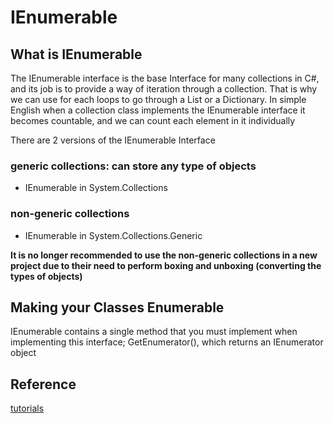 ﻿# IEnumerable
## What is IEnumerable

The IEnumerable interface is the base Interface for many collections in C#, 
and its job is to provide a way of iteration through a collection. That is why we can use for each loops to go through a List or a Dictionary. 
In simple English when a collection class implements the IEnumerable interface it becomes countable, and we can count each element in it individually

There are 2 versions of the IEnumerable Interface

### generic collections: can store any type of objects
* IEnumerable in System.Collections
### non-generic collections
* IEnumerable <T> in System.Collections.Generic

**It is no longer recommended to use the non-generic collections in a new project
due to their need to perform boxing and unboxing (converting the types of objects)**


## Making your Classes Enumerable 
IEnumerable<T> contains a single method that you must implement when implementing this interface;
GetEnumerator(), which returns an IEnumerator<T> object




## Reference
[tutorials](https://www.youtube.com/watch?v=VcAubtFBOdY)